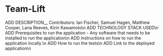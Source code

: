 # Team-Lift

ADD DESCRIPTION__
Contributors: Ian Fischer, Samuel Hagen, Matthew Cooper, Lana Reeves, Kirin Kawamoto\n
ADD TECHNOLOGY STACK USED\n
ADD Prerequisites to run the application - Any software that needs to be installed to run the application\n
ADD Instructions on how to run the application locally.\n
ADD How to run the tests\n
ADD Link to the deployed application\n

